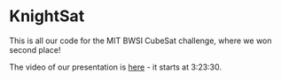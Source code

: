 # KnightSat

This is all our code for the MIT BWSI CubeSat challenge, where we won second place!

The video of our presentation is [here](https://web.mit.edu/webcast/beaverworks/s24/cubesat/) - it starts at 3:23:30.
